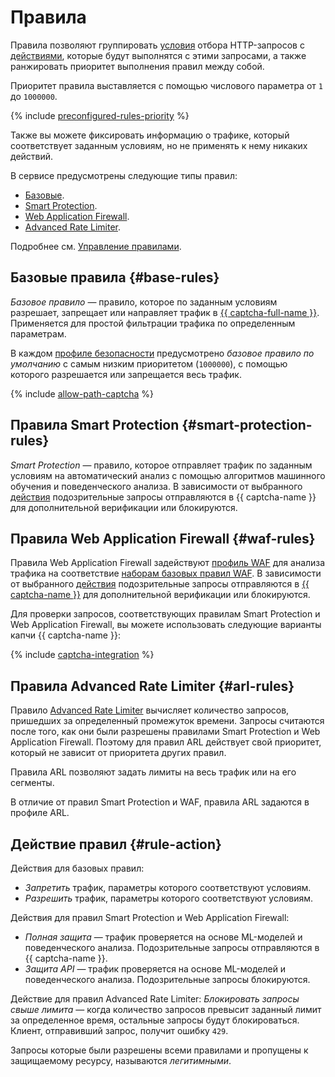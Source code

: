# Правила

Правила позволяют группировать [условия](conditions.md) отбора HTTP-запросов с [действиями](#rule-action), которые будут выполнятся с этими запросами, а также ранжировать приоритет выполнения правил между собой.

Приоритет правила выставляется с помощью числового параметра от `1` до `1000000`.

{% include [preconfigured-rules-priority](../../_includes/smartwebsecurity/preconfigured-rules-priority.md) %}

Также вы можете фиксировать информацию о трафике, который соответствует заданным условиям, но не применять к нему никаких действий.

В сервисе предусмотрены следующие типы правил:
* [Базовые](#base-rules).
* [Smart Protection](#smart-protection-rules).
* [Web Application Firewall](#waf-rules).
* [Advanced Rate Limiter](#arl-rules).

Подробнее см. [Управление правилами](../operations/index.md#rules).

## Базовые правила {#base-rules}

_Базовое правило_ — правило, которое по заданным условиям разрешает, запрещает или направляет трафик в [{{ captcha-full-name }}](../../smartcaptcha/). Применяется для простой фильтрации трафика по определенным параметрам.

В каждом [профиле безопасности](profiles.md) предусмотрено _базовое правило по умолчанию_ с самым низким приоритетом (`1000000`), с помощью которого разрешается или запрещается весь трафик.

{% include [allow-path-captcha](../../_includes/smartwebsecurity/allow-patch-captcha.md) %}

## Правила Smart Protection {#smart-protection-rules}

_Smart Protection_ — правило, которое отправляет трафик по заданным условиям на автоматический анализ с помощью алгоритмов машинного обучения и поведенческого анализа. В зависимости от выбранного [действия](#rule-action) подозрительные запросы отправляются в {{ captcha-name }} для дополнительной верификации или блокируются.

## Правила Web Application Firewall {#waf-rules}

Правила Web Application Firewall задействуют [профиль WAF](waf.md) для анализа трафика на соответствие [наборам базовых правил WAF](waf.md#rules-set). В зависимости от выбранного [действия](#rule-action) подозрительные запросы отправляются в [{{ captcha-name }}](../../smartcaptcha/) для дополнительной верификации или блокируются.

Для проверки запросов, соответствующих правилам Smart Protection и Web Application Firewall, вы можете использовать следующие варианты капчи {{ captcha-name }}:

{% include [captcha-integration](../../_includes/smartwebsecurity/captcha-integration.md) %}

## Правила Advanced Rate Limiter {#arl-rules}

Правило [Advanced Rate Limiter](arl.md) вычисляет количество запросов, пришедших за определенный промежуток времени. Запросы считаются после того, как они были разрешены правилами Smart Protection и Web Application Firewall. Поэтому для правил ARL действует свой приоритет, который не зависит от приоритета других правил.

Правила ARL позволяют задать лимиты на весь трафик или на его сегменты.

В отличие от правил Smart Protection и WAF, правила ARL задаются в профиле ARL.

## Действие правил {#rule-action}

Действия для базовых правил:
* _Запретить_ трафик, параметры которого соответствуют условиям.
* _Разрешить_ трафик, параметры которого соответствуют условиям.

Действия для правил Smart Protection и Web Application Firewall:
* _Полная защита_ — трафик проверяется на основе ML-моделей и поведенческого анализа. Подозрительные запросы отправляются в {{ captcha-name }}.
* _Защита API_ — трафик проверяется на основе ML-моделей и поведенческого анализа. Подозрительные запросы блокируются.

Действие для правил Advanced Rate Limiter: _Блокировать запросы свыше лимита_ — когда количество запросов превысит заданный лимит за определенное время, остальные запросы будут блокироваться. Клиент, отправивший запрос, получит ошибку `429`.

Запросы которые были разрешены всеми правилами и пропущены к защищаемому ресурсу, называются _легитимными_.
